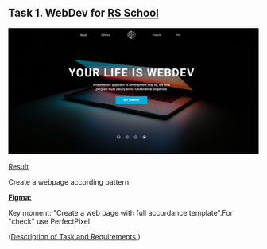 ## Task 1. WebDev for [RS School](https://rs.school/)

![](https://github.com/Fantazer21/webdev/blob/master/assets/webdev.png)

[Result](...)

Create a webpage according pattern:

**[Figma:](https://www.figma.com/file/2Zev0HVCKABbZoAsuWTdcD/webdev_newVersion-18.09?node-id=1%3A5)**  

Key moment: "Create a web page with full accordance template".For "check" use PerfectPixel

([Description of Task and Requirements ](https://github.com/rolling-scopes-school/tasks/blob/master/tasks/markups/level-1/webdev/webdev-ru.md))
